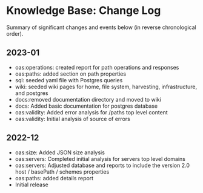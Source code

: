 # Knowledge Base: Change Log
Summary of significant changes and events below (in reverse chronological order). 

## 2023-01
- oas:operations: created report for path operations and responses
- oas:paths: added section on path properties
- sql: seeded yaml file with Postgres queries
- wiki: seeded wiki pages for home, file system, harvesting, infrastructure, and postgres
- docs:removed documentation directory and moved to wiki
- docs: Added basic documentation for postgres database
- oas:validity: Added error analysis for /paths top level content
- oas:validity: Initial analysis of source of errors

## 2022-12
- oas:size: Added JSON size analysis
- oas:servers: Completed initial analysis for servers top level domains
- oas:servers: Adjusted database and reports to include the version 2.0 host / basePath / schemes properties
- oas:paths: added details report
- Initial release

